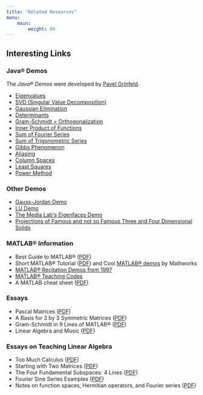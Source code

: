 ```yaml
---
title: "Related Resources"
menu: 
    main:
        weight: 80
---
```

## Interesting Links

### Java® Demos

The _Java® Demos_ were developed by [Pavel Grinfeld](http://www.drexel.edu/math/contact/facultyDirectory/PavelGrinfeld/).

- [Eigenvalues](http://ocw.mit.edu/ans7870/18/18.06/javademo/Eigen/)
- [SVD (Singular Value Decomposition)](http://ocw.mit.edu/ans7870/18/18.06/javademo/SVD/)
- [Gaussian Elimination](http://ocw.mit.edu/ans7870/18/18.06/javademo/GaussElim/)
- [Determinants](http://ocw.mit.edu/ans7870/18/18.06/javademo/Determinant/)
- [Gram-Schmidt = Orthogonalization](http://ocw.mit.edu/ans7870/18/18.06/javademo/Gram/)
- [Inner Product of Functions](http://ocw.mit.edu/ans7870/18/18.06/javademo/InnerProduct/)
- [Sum of Fourier Series](http://ocw.mit.edu/ans7870/18/18.06/javademo/FourierSeries/)
- [Sum of Trigonometric Series](http://ocw.mit.edu/ans7870/18/18.06/javademo/FourierSynthesis/)
- [Gibbs Phenomenon](http://ocw.mit.edu/ans7870/18/18.06/javademo/Gibbs/)
- [Aliasing](http://ocw.mit.edu/ans7870/18/18.06/javademo/Aliasing/)
- [Column Spaces](http://ocw.mit.edu/ans7870/18/18.06/javademo/ColSpace/)
- [Least Squares](http://ocw.mit.edu/ans7870/18/18.06/javademo/LeastSqr/)
- [Power Method](http://ocw.mit.edu/ans7870/18/18.06/javademo/power_method_applet/powerMethod.html)

### Other Demos

- [Gauss-Jordan Demo](http://web.mit.edu/18.06/www/Links/demogj)
- [LU Demo](http://web.mit.edu/18.06/www/Demos/matlab-diaries/demolu)
- [The Media Lab's Eigenfaces Demo](http://vismod.media.mit.edu/vismod/demos/facerec/basic.html)
- [Projections of Famous and not so Famous Three and Four Dimensional Solids](http://pages.uoregon.edu/koch/hypersolids/hypersolids.html)

### MATLAB® Information

- Best Guide to MATLAB® ([PDF](http://homen.vsb.cz/~lud0016/NM/matlab_guide.pdf))
- Short MATLAB® Tutorial ([PDF](/related-resources/MIT18_06S10_matlab.pdf)) and Cool [MATLAB® demos](http://www.mathworks.com/products/demos/) by Mathworks
- [MATLAB® Recitation Demos from 1997](http://web.mit.edu/18.06/www/MATLAB/Recitation.html)
- [MATLAB® Teaching Codes](http://web.mit.edu/18.06/www/Course-Info/Tcodes.html)
- A MATLAB cheat sheet ([PDF](http://web.mit.edu/18.06/www/Spring09/matlab-cheatsheet.pdf))

### Essays

- Pascal Matrices ([PDF](/related-resources/MIT18_06S10_pascal_work.pdf))
- A Basis for 3 by 3 Symmetric Matrices ([PDF](/related-resources/MIT18_06S10_symmbases.pdf))
- Gram-Schmidt in 9 Lines of MATLAB® ([PDF](/related-resources/MIT18_06S10_gramschmidtmat.pdf))
- Linear Algebra and Music ([PDF](http://web.mit.edu/18.06/www/Essays/linear-algebra-and-music.pdf))

### Essays on Teaching Linear Algebra

- Too Much Calculus ([PDF](http://web.mit.edu/18.06/www/Essays/too-much-calculus.pdf))
- Starting with Two Matrices ([PDF](http://web.mit.edu/18.06/www/Essays/starting2matrices_ver5.pdf))
- The Four Fundamental Subspaces: 4 Lines ([PDF](http://web.mit.edu/18.06/www/Essays/newpaper_ver3.pdf))
- Fourier Sine Series Examples ([PDF](http://web.mit.edu/18.06/www/Fall07/sines.pdf))
- Notes on function spaces, Hermitian operators, and Fourier series ([PDF](http://web.mit.edu/18.06/www/Fall07/operators.pdf))
